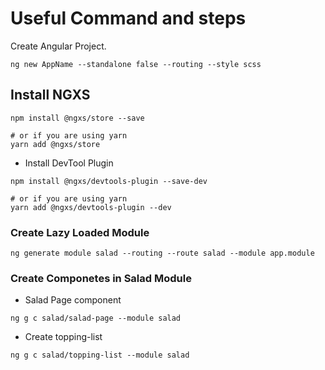 
# Useful Command and steps

Create Angular Project. 
```
ng new AppName --standalone false --routing --style scss
```


## Install NGXS

```
npm install @ngxs/store --save

# or if you are using yarn
yarn add @ngxs/store
```

- Install DevTool Plugin

```
npm install @ngxs/devtools-plugin --save-dev

# or if you are using yarn
yarn add @ngxs/devtools-plugin --dev
```

### Create Lazy Loaded Module 

```
ng generate module salad --routing --route salad --module app.module
```

### Create Componetes in Salad Module
- Salad Page component
```
ng g c salad/salad-page --module salad 
```

- Create topping-list
```
ng g c salad/topping-list --module salad
```